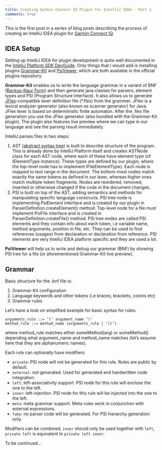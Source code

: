 ```yaml
---
title: Creating Garmin Connect IQ Plugin for IntelliJ IDEA - Part 1
comments: true
---
```


This is the first post in a series of blog posts describing the process of creating an IntelliJ IDEA plugin for [Garmin Connect IQ](http://developer.garmin.com/connect-iq/overview).

## IDEA Setup

Setting up IntelliJ IDEA for plugin development is quite well documented in the [IntelliJ Platform SDK DevGuide](http://www.jetbrains.org/intellij/sdk/docs/basics/getting_started/setting_up_environment.html). Only things that I would add is installing plugins [Grammar-Kit](https://github.com/JetBrains/Grammar-Kit) and [PsiViewer](https://github.com/cmf/psiviewer), which are both available in the official plugins repository.

**Grammar-Kit** enables us to write the language grammar in a variant of BNF ([Backus-Naur Form](https://en.wikipedia.org/wiki/Backus%E2%80%93Naur_Form)) and then generate java classes for parsers, element types and PSI (Program Structure Interface).
It also allows us to generate [JFlex](http://jflex.de/)-compatible lexer definition file (*.flex) from the grammer. JFlex is a lexical analyzer generator (also known as scanner generator) for Java. JFlex lexer is based on deterministic finite automaton. After the .flex file generation you use the JFlex generator (also bundled with the Grammar-Kit plugin). The plugin also features live preview where we can type in our language and see the parsing result immediately.

<!--more-->

IntelliJ parses files in two steps:

1. AST ([abstract syntax tree](https://en.wikipedia.org/wiki/Abstract_syntax_tree)) is built to describe structure of the program. This is already done by IntelliJ Platform itself and creates ASTNode class for each AST node, where each of these have element type (of IElementType instance). These types are defined by our plugin, where the top-level node has to implement IFileElementType). Each node is mapped to text range in the document. The bottom-most nodes match exactly the same tokens as defined in our lexer, whereas higher ones match multiple-token fragments. Nodes are reordered, removed, inserted or otherwise changed if the code in the document changes.
2. PSI is built on top of the AST, adding semantics and methods for manipulating specific language constructs. PSI tree node is implementing PsiElement interface and is created by our plugin in ParserDefinition.createElement() method. Top-level node for a file must implement PsiFile interface and is created in ParserDefinition.createFile() method. PSI tree nodes are called PSI elements and they contain info about each token, i.e variable name, method arguments, position in file, etc. They can be used to find references  (usages) from declaration or declaration from reference. PSI elements are very IntelliJ IDEA platform specific and they are used a lot.

**PsiViewer** will help us to write and debug our grammar (BNF) by showing PSI tree for a file (or aforementioned Grammar-Kit live preview). 


## Grammar
Basic structure for the .bnf file is:

1. Grammar-Kit configuration
2. Language keywords and other tokens (i.e braces, brackets, colons etc)
3. Grammar rules

Let’s have a look on simplified example for basic syntax for rules:

    arguments_rule ::= ‘(‘ argument_name ‘)’
    method_rule ::= method_name (arguments_rule | ‘()’)

where method_rule matches either someMethod(arg) or someMethod() depending what argument_name and method_name matches (let’s assume here that they are alphanumeric names).

Each rule can optionally have modifiers:

- `private`: PSI node will not be generated for this rule. Rules are public by default.
- `external`: not generated. Used for generated and handwritten code integration.
- `left`: left-associativity support. PSI node for this rule will enclose the one to the left.
- `inner`: left-injection. PSI node for this rule will be injected into the one to the left.
- `meta`: meta grammar support. Meta rules work in conjunction with external expressions.
- `fake`: no parser code will be generated. For PSI hierarchy generation only.

Modifiers can be combined, `inner` should only be used together with `left`, `private left` is equivalent to `private left inner`.



To be continued...
